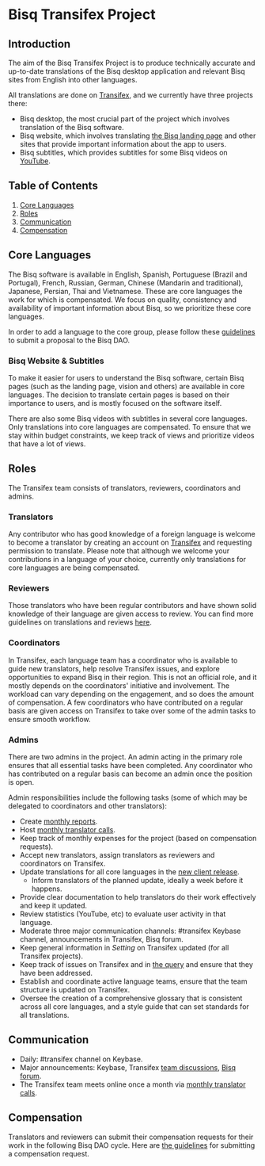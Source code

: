 # Bisq Transifex Project

##  Introduction
The aim of the Bisq Transifex Project is to produce technically accurate and up-to-date translations of the Bisq desktop application and relevant Bisq sites from English into other languages.

All translations are done on [Transifex](https://www.transifex.com/bisq/), and we currently have three projects there:
- Bisq desktop, the most crucial part of the project which involves translation of the Bisq software. 
- Bisq website, which involves translating [the Bisq landing page](https://bisq.network/) and other sites that provide important information about the app to users.
- Bisq subtitles, which provides subtitles for some Bisq videos on [YouTube](https://www.youtube.com/c/bisq-network).

## Table of Contents

1. [Core Languages](##core-languages)
2. [Roles](##roles)
3. [Communication](##communication)
4. [Compensation](##compensation)

## Core Languages
The Bisq software is available in English, Spanish, Portuguese (Brazil and Portugal), French, Russian, German, Chinese (Mandarin and traditional), Japanese, Persian, Thai and Vietnamese. These are core languages the work for which is compensated. We focus on quality, consistency and availability of important information about Bisq, so we prioritize these core languages. 

In order to add a language to the core group, please follow these [guidelines](translationguidelines.md) to submit a proposal to the Bisq DAO.

### Bisq Website & Subtitles
To make it easier for users to understand the Bisq software, certain Bisq pages (such as the landing page, vision and others) are available in core languages. The decision to translate certain pages is based on their importance to users, and is mostly focused on the software itself.

There are also some Bisq videos with subtitles in several core languages. Only translations into core languages are compensated. To ensure that we stay within budget constraints, we keep track of views and prioritize videos that have a lot of views. 

## Roles
The Transifex team consists of translators, reviewers, coordinators and admins.

### Translators
Any contributor who has good knowledge of a foreign language is welcome to become a translator by creating an account on [Transifex](https://www.transifex.com/bisq) and requesting permission to translate. Please note that although we welcome your contributions in a language of your choice, currently only translations for core languages are being compensated.

### Reviewers
Those translators who have been regular contributors and have shown solid knowledge of their language are given access to review. You can find more guidelines on translations and reviews [here](translationguidelines.md).

### Coordinators
In Transifex, each language team has a coordinator who is available to guide new translators, help resolve Transifex issues, and explore opportunities to expand Bisq in their region. This is not an official role, and it mostly depends on the coordinators' initiative and involvement. The workload can vary depending on the engagement, and so does the amount of compensation. A few coordinators who have contributed on a regular basis are given access on Transifex to take over some of the admin tasks to ensure smooth workflow.

### Admins
There are two admins in the project. An admin acting in the primary role ensures that all essential tasks have been completed. Any coordinator who has contributed on a regular basis can become an admin once the position is open.

Admin responsibilities include the following tasks (some of which may be delegated to coordinators and other translators):

- Create [monthly reports](https://github.com/bisq-network/roles/issues/20).
- Host [monthly translator calls](translatorcalls.md).
- Keep track of monthly expenses for the project (based on compensation requests). 
- Accept new translators, assign translators as reviewers and coordinators on Transifex.
- Update translations for all core languages in the [new client release](https://github.com/bisq-network/bisq/milestones).
  - Inform translators of the planned update, ideally a week before it happens.
- Provide clear documentation to help translators do their work effectively and keep it updated.
- Review statistics (YouTube, etc) to evaluate user activity in that language.
- Moderate three major communication channels: #transifex Keybase channel, announcements in Transifex, Bisq forum.
- Keep general information in *Setting* on Transifex updated (for all Transifex projects).
- Keep track of issues on Transifex and in [the query](https://docs.google.com/spreadsheets/d/1P4JMLrcRtSWkxfh9jG7AXkfdgdkEYwgttGgly-ercXc/edit#gid=0) and ensure that they have been addressed.
- Establish and coordinate active language teams, ensure that the team structure is updated on Transifex.
- Oversee the creation of a comprehensive glossary that is consistent across all core languages, and a style guide that can set standards for all translations.

## Communication
- Daily: #transifex channel on Keybase.
- Major announcements: Keybase, Transifex [team discussions](https://www.transifex.com/bisq/teams/69542/discussions/), [Bisq forum](https://bisq.community/t/internationalization/1700/12).
- The Transifex team meets online once a month via [monthly translator calls](https://www.youtube.com/playlist?list=PLFH5SztL5cYPPMIBM22SbqrJ01AXTeVY_).

## Compensation
Translators and reviewers can submit their compensation requests for their work in the following Bisq DAO cycle. Here are [the guidelines](translationguidelines.md) for submitting a compensation request.
